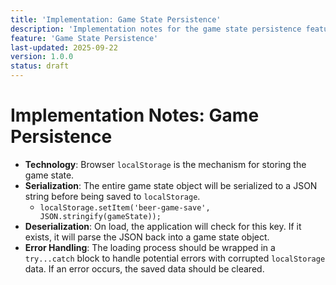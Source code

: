 ```yaml
---
title: 'Implementation: Game State Persistence'
description: 'Implementation notes for the game state persistence feature.'
feature: 'Game State Persistence'
last-updated: 2025-09-22
version: 1.0.0
status: draft
---
```


# Implementation Notes: Game Persistence

- **Technology**: Browser `localStorage` is the mechanism for storing the game state.
- **Serialization**: The entire game state object will be serialized to a JSON string before being saved to `localStorage`.
    - `localStorage.setItem('beer-game-save', JSON.stringify(gameState));`
- **Deserialization**: On load, the application will check for this key. If it exists, it will parse the JSON back into a game state object.
- **Error Handling**: The loading process should be wrapped in a `try...catch` block to handle potential errors with corrupted `localStorage` data. If an error occurs, the saved data should be cleared.
